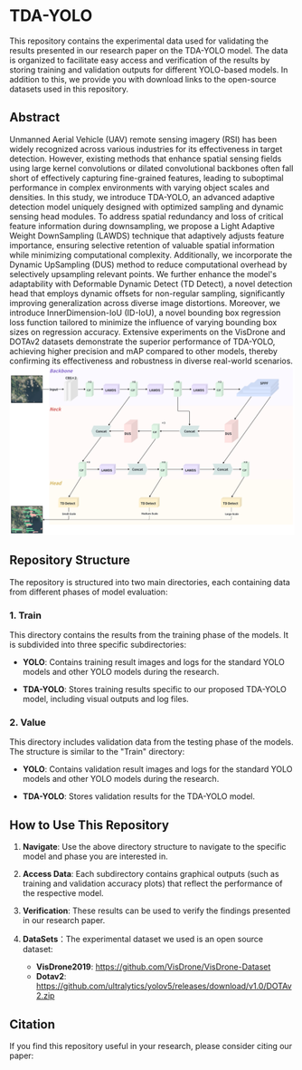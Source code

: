 # TDA-YOLO

This repository contains the experimental data used for validating the results presented in our research paper on the TDA-YOLO model. The data is organized to facilitate easy access and verification of the results by storing training and validation outputs for different YOLO-based models. In addition to this, we provide you with download links to the open-source datasets used in this repository.
## Abstract
Unmanned Aerial Vehicle (UAV) remote sensing imagery (RSI) has been widely recognized across various industries for its effectiveness in target detection. However, existing methods that enhance spatial sensing fields using large kernel convolutions or dilated convolutional backbones often fall short of effectively capturing fine-grained features, leading to suboptimal performance in complex environments with varying object scales and densities. In this study, we introduce TDA-YOLO, an advanced adaptive detection model uniquely designed with optimized sampling and dynamic sensing head modules. To address spatial redundancy and loss of critical feature information during downsampling, we propose a Light Adaptive Weight DownSampling (LAWDS) technique that adaptively adjusts feature importance, ensuring selective retention of valuable spatial information while minimizing computational complexity. Additionally, we incorporate the Dynamic UpSampling (DUS) method to reduce computational overhead by selectively upsampling relevant points. We further enhance the model's adaptability with Deformable Dynamic Detect (TD Detect), a novel detection head that employs dynamic offsets for non-regular sampling, significantly improving generalization across diverse image distortions. Moreover, we introduce InnerDimension-IoU (ID-IoU), a novel bounding box regression loss function tailored to minimize the influence of varying bounding box sizes on regression accuracy. Extensive experiments on the VisDrone and DOTAv2 datasets demonstrate the superior performance of TDA-YOLO, achieving higher precision and mAP compared to other models, thereby confirming its effectiveness and robustness in diverse real-world scenarios.
![Overview of the structure of TDA-YOLO](/images/TDA-YOLO.png)

## Repository Structure

The repository is structured into two main directories, each containing data from different phases of model evaluation:

### 1. Train

This directory contains the results from the training phase of the models. It is subdivided into three specific subdirectories:

- **YOLO**: Contains training result images and logs for the standard YOLO models and other YOLO models during the research.
  
- **TDA-YOLO**: Stores training results specific to our proposed TDA-YOLO model, including visual outputs and log files.

### 2. Value

This directory includes validation data from the testing phase of the models. The structure is similar to the "Train" directory:

- **YOLO**: Contains validation result images and logs for the standard YOLO models and other YOLO models during the research.
  
- **TDA-YOLO**: Stores validation results for the TDA-YOLO model.

## How to Use This Repository

1. **Navigate**: Use the above directory structure to navigate to the specific model and phase you are interested in.
   
2. **Access Data**: Each subdirectory contains graphical outputs (such as training and validation accuracy plots) that reflect the performance of the respective model.

3. **Verification**: These results can be used to verify the findings presented in our research paper.

4. **DataSets**：The experimental dataset we used is an open source dataset:
   - **VisDrone2019**: https://github.com/VisDrone/VisDrone-Dataset
   - **Dotav2**: https://github.com/ultralytics/yolov5/releases/download/v1.0/DOTAv2.zip

## Citation

If you find this repository useful in your research, please consider citing our paper:


